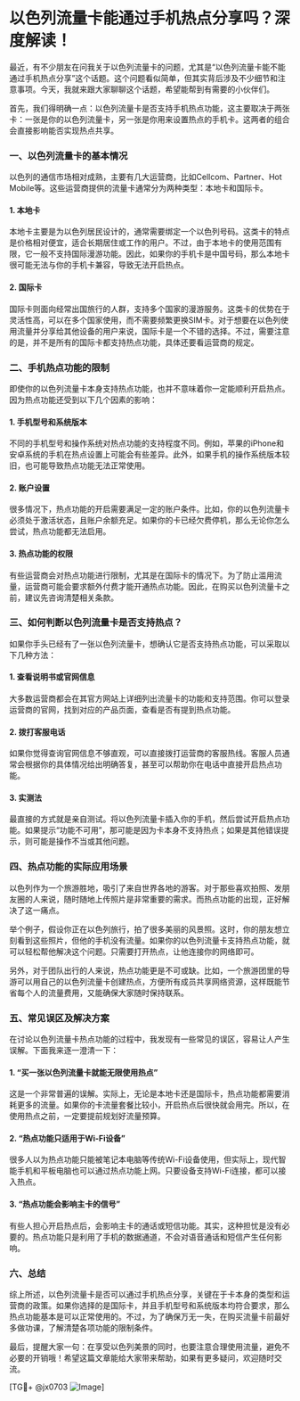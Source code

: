 # 以色列流量卡能通过手机热点分享吗？深度解读！

最近，有不少朋友在问我关于以色列流量卡的问题，尤其是“以色列流量卡能不能通过手机热点分享”这个话题。这个问题看似简单，但其实背后涉及不少细节和注意事项。今天，我就来跟大家聊聊这个话题，希望能帮到有需要的小伙伴们。

首先，我们得明确一点：以色列流量卡是否支持手机热点功能，这主要取决于两张卡：一张是你的以色列流量卡，另一张是你用来设置热点的手机卡。这两者的组合会直接影响能否实现热点共享。

### 一、以色列流量卡的基本情况

以色列的通信市场相对成熟，主要有几大运营商，比如Cellcom、Partner、Hot Mobile等。这些运营商提供的流量卡通常分为两种类型：本地卡和国际卡。

#### 1. 本地卡
本地卡主要是为以色列居民设计的，通常需要绑定一个以色列号码。这类卡的特点是价格相对便宜，适合长期居住或工作的用户。不过，由于本地卡的使用范围有限，它一般不支持国际漫游功能。因此，如果你的手机卡是中国号码，那么本地卡很可能无法与你的手机卡兼容，导致无法开启热点。

#### 2. 国际卡
国际卡则面向经常出国旅行的人群，支持多个国家的漫游服务。这类卡的优势在于灵活性高，可以在多个国家使用，而不需要频繁更换SIM卡。对于想要在以色列使用流量并分享给其他设备的用户来说，国际卡是一个不错的选择。不过，需要注意的是，并不是所有的国际卡都支持热点功能，具体还要看运营商的规定。

### 二、手机热点功能的限制

即使你的以色列流量卡本身支持热点功能，也并不意味着你一定能顺利开启热点。因为热点功能还受到以下几个因素的影响：

#### 1. 手机型号和系统版本
不同的手机型号和操作系统对热点功能的支持程度不同。例如，苹果的iPhone和安卓系统的手机在热点设置上可能会有些差异。此外，如果手机的操作系统版本较旧，也可能导致热点功能无法正常使用。

#### 2. 账户设置
很多情况下，热点功能的开启需要满足一定的账户条件。比如，你的以色列流量卡必须处于激活状态，且账户余额充足。如果你的卡已经欠费停机，那么无论你怎么尝试，热点功能都无法启用。

#### 3. 热点功能的权限
有些运营商会对热点功能进行限制，尤其是在国际卡的情况下。为了防止滥用流量，运营商可能会要求额外付费才能开通热点功能。因此，在购买以色列流量卡之前，建议先咨询清楚相关条款。

### 三、如何判断以色列流量卡是否支持热点？

如果你手头已经有了一张以色列流量卡，想确认它是否支持热点功能，可以采取以下几种方法：

#### 1. 查看说明书或官网信息
大多数运营商都会在其官方网站上详细列出流量卡的功能和支持范围。你可以登录运营商的官网，找到对应的产品页面，查看是否有提到热点功能。

#### 2. 拨打客服电话
如果你觉得查询官网信息不够直观，可以直接拨打运营商的客服热线。客服人员通常会根据你的具体情况给出明确答复，甚至可以帮助你在电话中直接开启热点功能。

#### 3. 实测法
最直接的方式就是亲自测试。将以色列流量卡插入你的手机，然后尝试开启热点功能。如果提示“功能不可用”，那可能是因为卡本身不支持热点；如果是其他错误提示，则可能是操作不当或其他问题。

### 四、热点功能的实际应用场景

以色列作为一个旅游胜地，吸引了来自世界各地的游客。对于那些喜欢拍照、发朋友圈的人来说，随时随地上传照片是非常重要的需求。而热点功能的出现，正好解决了这一痛点。

举个例子，假设你正在以色列旅行，拍了很多美丽的风景照。这时，你的朋友想立刻看到这些照片，但他的手机没有流量。如果你的以色列流量卡支持热点功能，就可以轻松帮他解决这个问题。只需要打开热点，让他连接你的网络即可。

另外，对于团队出行的人来说，热点功能更是不可或缺。比如，一个旅游团里的导游可以用自己的以色列流量卡创建热点，方便所有成员共享网络资源，这样既能节省每个人的流量费用，又能确保大家随时保持联系。

### 五、常见误区及解决方案

在讨论以色列流量卡热点功能的过程中，我发现有一些常见的误区，容易让人产生误解。下面我来逐一澄清一下：

#### 1. “买一张以色列流量卡就能无限使用热点”
这是一个非常普遍的误解。实际上，无论是本地卡还是国际卡，热点功能都需要消耗更多的流量。如果你的卡流量套餐比较小，开启热点后很快就会用完。所以，在使用热点之前，一定要提前规划好流量预算。

#### 2. “热点功能只适用于Wi-Fi设备”
很多人以为热点功能只能被笔记本电脑等传统Wi-Fi设备使用，但实际上，现代智能手机和平板电脑也可以通过热点功能上网。只要设备支持Wi-Fi连接，都可以接入热点。

#### 3. “热点功能会影响主卡的信号”
有些人担心开启热点后，会影响主卡的通话或短信功能。其实，这种担忧是没有必要的。热点功能只是利用了手机的数据通道，不会对语音通话和短信产生任何影响。

### 六、总结

综上所述，以色列流量卡是否可以通过手机热点分享，关键在于卡本身的类型和运营商的政策。如果你选择的是国际卡，并且手机型号和系统版本均符合要求，那么热点功能基本是可以正常使用的。不过，为了确保万无一失，在购买流量卡前最好多做功课，了解清楚各项功能的限制条件。

最后，提醒大家一句：在享受以色列美景的同时，也要注意合理使用流量，避免不必要的开销哦！希望这篇文章能给大家带来帮助，如果有更多疑问，欢迎随时交流。

[TG💪+ @jx0703 ![Image](https://github.com/user-attachments/assets/dbca1d08-cadb-493c-b0ec-ad6f7a83f270)]